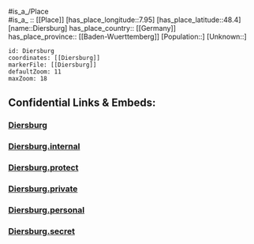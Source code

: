﻿---
location: [48.4,7.95] 
mapzoom: [7,12] 
mapmarker: city 
type: City
tags:
- geo/City


SpocWebEntityId: 29787
isDeleted: false
confidential: public

---
#is_a_/Place  
#is_a_ :: [[Place]] 
[has_place_longitude::7.95] 
[has_place_latitude::48.4] 
[name::Diersburg] 
has_place_country:: [[Germany]]  
has_place_province:: [[Baden-Wuerttemberg]] 
[Population::] 
[Unknown::] 


```leaflet
id: Diersburg
coordinates: [[Diersburg]] 
markerFile: [[Diersburg]] 
defaultZoom: 11 
maxZoom: 18
```


## Confidential Links & Embeds: 

### [Diersburg](/_public/Earth/Continent/Europe/Europe~Central/Germany/Germany~West/Baden-Wuerttemberg/counties~BW/Ortenaukreis/cities~Ortenau_Kr/Offenburg/City/Diersburg.md) 

### [Diersburg.internal](/_internal/Earth/Continent/Europe/Europe~Central/Germany/Germany~West/Baden-Wuerttemberg/counties~BW/Ortenaukreis/cities~Ortenau_Kr/Offenburg/City/Diersburg.internal.md) 

### [Diersburg.protect](/_protect/Earth/Continent/Europe/Europe~Central/Germany/Germany~West/Baden-Wuerttemberg/counties~BW/Ortenaukreis/cities~Ortenau_Kr/Offenburg/City/Diersburg.protect.md) 

### [Diersburg.private](/_private/Earth/Continent/Europe/Europe~Central/Germany/Germany~West/Baden-Wuerttemberg/counties~BW/Ortenaukreis/cities~Ortenau_Kr/Offenburg/City/Diersburg.private.md) 

### [Diersburg.personal](/_personal/Earth/Continent/Europe/Europe~Central/Germany/Germany~West/Baden-Wuerttemberg/counties~BW/Ortenaukreis/cities~Ortenau_Kr/Offenburg/City/Diersburg.personal.md) 

### [Diersburg.secret](/_secret/Earth/Continent/Europe/Europe~Central/Germany/Germany~West/Baden-Wuerttemberg/counties~BW/Ortenaukreis/cities~Ortenau_Kr/Offenburg/City/Diersburg.secret.md) 
